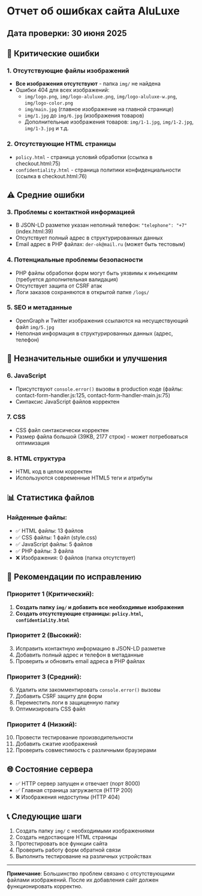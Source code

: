 # Отчет об ошибках сайта AluLuxe

## Дата проверки: 30 июня 2025

## 🚨 Критические ошибки

### 1. Отсутствующие файлы изображений
- **Все изображения отсутствуют** - папка `img/` не найдена
- Ошибки 404 для всех изображений:
  - `img/logo.png`, `img/logo-aluluxe.png`, `img/logo-aluluxe-w.png`, `img/logo-color.png`
  - `img/main.jpg` (главное изображение на главной странице)
  - `img/1.jpg` до `img/6.jpg` (изображения товаров)
  - Дополнительные изображения товаров: `img/1-1.jpg`, `img/1-2.jpg`, `img/1-3.jpg` и т.д.

### 2. Отсутствующие HTML страницы
- `policy.html` - страница условий обработки (ссылка в checkout.html:75)
- `confidentiality.html` - страница политики конфиденциальности (ссылка в checkout.html:76)

## ⚠️ Средние ошибки

### 3. Проблемы с контактной информацией
- В JSON-LD разметке указан неполный телефон: `"telephone": "+7"` (index.html:39)
- Отсутствует полный адрес в структурированных данных
- Email адрес в PHP файлах: `der-ok@mail.ru` (может быть тестовым)

### 4. Потенциальные проблемы безопасности
- PHP файлы обработки форм могут быть уязвимы к инъекциям (требуется дополнительная валидация)
- Отсутствует защита от CSRF атак
- Логи заказов сохраняются в открытой папке `/logs/`

### 5. SEO и метаданные
- OpenGraph и Twitter изображения ссылаются на несуществующий файл `img/5.jpg`
- Неполная информация в структурированных данных (адрес, телефон)

## 🔧 Незначительные ошибки и улучшения

### 6. JavaScript
- Присутствуют `console.error()` вызовы в production коде (файлы: contact-form-handler.js:125, contact-form-handler-main.js:75)
- Синтаксис JavaScript файлов корректен

### 7. CSS
- CSS файл синтаксически корректен
- Размер файла большой (39KB, 2177 строк) - может потребоваться оптимизация

### 8. HTML структура
- HTML код в целом корректен
- Используются современные HTML5 теги и атрибуты

## 📊 Статистика файлов

### Найденные файлы:
- ✅ HTML файлы: 13 файлов
- ✅ CSS файлы: 1 файл (style.css)
- ✅ JavaScript файлы: 5 файлов
- ✅ PHP файлы: 3 файла
- ❌ Изображения: 0 файлов (папка отсутствует)

## 🎯 Рекомендации по исправлению

### Приоритет 1 (Критический):
1. **Создать папку `img/` и добавить все необходимые изображения**
2. **Создать отсутствующие страницы: `policy.html`, `confidentiality.html`**

### Приоритет 2 (Высокий):
3. Исправить контактную информацию в JSON-LD разметке
4. Добавить полный адрес и телефон в метаданные
5. Проверить и обновить email адреса в PHP файлах

### Приоритет 3 (Средний):
6. Удалить или закомментировать `console.error()` вызовы
7. Добавить CSRF защиту для форм
8. Переместить логи в защищенную папку
9. Оптимизировать CSS файл

### Приоритет 4 (Низкий):
10. Провести тестирование производительности
11. Добавить сжатие изображений
12. Проверить совместимость с различными браузерами

## 🌐 Состояние сервера

- ✅ HTTP сервер запущен и отвечает (порт 8000)
- ✅ Главная страница загружается (HTTP 200)
- ❌ Изображения недоступны (HTTP 404)

## 📞 Следующие шаги

1. Создать папку `img/` с необходимыми изображениями
2. Создать недостающие HTML страницы
3. Протестировать все функции сайта
4. Проверить работу форм обратной связи
5. Выполнить тестирование на различных устройствах

---

**Примечание**: Большинство проблем связано с отсутствующими файлами изображений. После их добавления сайт должен функционировать корректно.